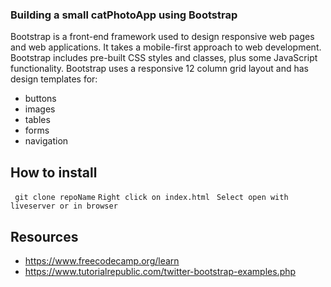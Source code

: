 ### Building a small catPhotoApp using Bootstrap  
  Bootstrap is a front-end framework used to design responsive web pages and web applications. It takes a mobile-first    approach to web development. Bootstrap includes pre-built CSS styles and classes, plus some JavaScript functionality. Bootstrap uses a responsive 12 column grid layout and has design templates for:
  * buttons
  * images
  * tables
  * forms
  * navigation

## How to install   
` git clone repoName`
` Right click on index.html `
` Select open with liveserver or in browser`

## Resources
- https://www.freecodecamp.org/learn 
- https://www.tutorialrepublic.com/twitter-bootstrap-examples.php
